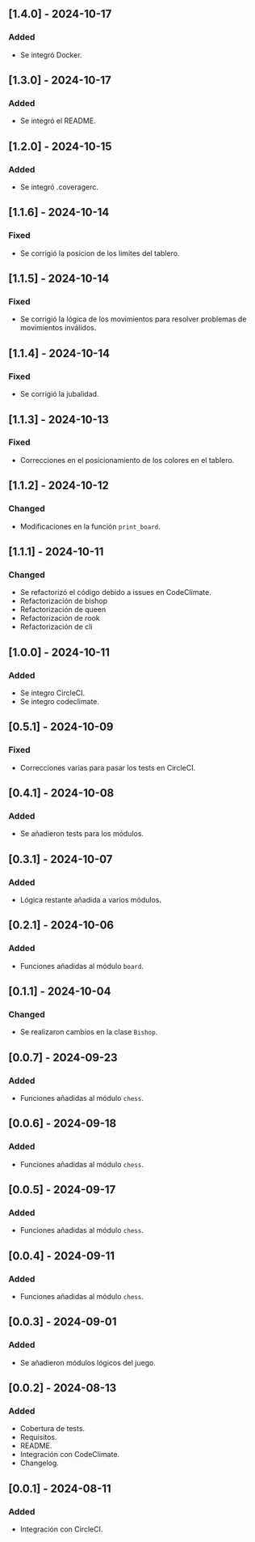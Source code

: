 ## [1.4.0] - 2024-10-17
### Added
- Se integró Docker.

## [1.3.0] - 2024-10-17
### Added
- Se integró el README.

## [1.2.0] - 2024-10-15
### Added
- Se integró .coveragerc.

## [1.1.6] - 2024-10-14
### Fixed
- Se corrigió la posicion de los limites del tablero.

## [1.1.5] - 2024-10-14
### Fixed
- Se corrigió la lógica de los movimientos para resolver problemas de movimientos inválidos.

## [1.1.4] - 2024-10-14
### Fixed
- Se corrigió la jubalidad.

## [1.1.3] - 2024-10-13
### Fixed
- Correcciones en el posicionamiento de los colores en el tablero.

## [1.1.2] - 2024-10-12
### Changed
- Modificaciones en la función `print_board`.

## [1.1.1] - 2024-10-11
### Changed
- Se refactorizó el código debido a issues en CodeClimate.
- Refactorización de bishop
- Refactorización de queen
- Refactorización de rook
- Refactorización de cli

## [1.0.0] - 2024-10-11
### Added
- Se integro CircleCI.
- Se integro codeclimate.

## [0.5.1] - 2024-10-09
### Fixed
- Correcciones varias para pasar los tests en CircleCI.

## [0.4.1] - 2024-10-08
### Added
- Se añadieron tests para los módulos.

## [0.3.1] - 2024-10-07
### Added
- Lógica restante añadida a varios módulos.

## [0.2.1] - 2024-10-06
### Added
- Funciones añadidas al módulo `board`.

## [0.1.1] - 2024-10-04
### Changed
- Se realizaron cambios en la clase `Bishop`.

## [0.0.7] - 2024-09-23
### Added
- Funciones añadidas al módulo `chess`.

## [0.0.6] - 2024-09-18
### Added
- Funciones añadidas al módulo `chess`.

## [0.0.5] - 2024-09-17
### Added
- Funciones añadidas al módulo `chess`.

## [0.0.4] - 2024-09-11
### Added
- Funciones añadidas al módulo `chess`.

## [0.0.3] - 2024-09-01
### Added
- Se añadieron módulos lógicos del juego.

## [0.0.2] - 2024-08-13
### Added
- Cobertura de tests.
- Requisitos.
- README.
- Integración con CodeClimate.
- Changelog.

## [0.0.1] - 2024-08-11
### Added
- Integración con CircleCI.
